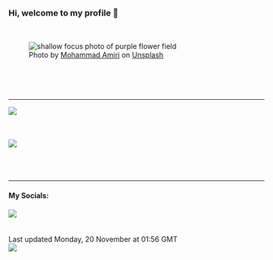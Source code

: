 <h3>Hi, welcome to my profile 👋</h3>

<br />
<figure>
  <img
    src="https://images.unsplash.com/photo-1492163148558-d6d8a9fb50c1?crop=entropy&cs=tinysrgb&fit=max&fm=jpg&ixid=M3wyNzQ3MDB8MHwxfHJhbmRvbXx8fHx8fHx8fDE3MDA0NDE4OTl8&ixlib=rb-4.0.3&q=80&w=1080&auto=format"
    alt="shallow focus photo of purple flower field" 
  />
  <figcaption>Photo by <a
    href="https://unsplash.com/@iranskids?utm_source=Profile%20readme&utm_medium=referral">Mohammad Amiri</a> on <a
    href="https://unsplash.com/?utm_source=Profile%20readme&utm_medium=referral">Unsplash</a></figcaption>
</figure>




  <br /><br /><br />

<hr />
<img
  src="https://github-readme-stats.vercel.app/api?username=shanelucy&show_icons=true&theme=calm"
/>
<br /><br /><br />

<img 
  src="https://github-readme-stats.vercel.app/api/top-langs/?username=shanelucy&theme=calm"
/>
<br /><br /><br /><br />
<hr />
<h4>My Socials:</h4>
<a href="https://uk.linkedin.com/in/shane-lucy-4735b616a">
  <img
    src="https://img.shields.io/badge/linkedin%20-%230077B5.svg?&style=for-the-badge&logo=linkedin&logoColor=white"
  />
</a>
<br /><br /><br />
Last updated Monday, 20 November at 01:56 GMT
<br />
<img
  src="https://github.com/ShaneLucy/ShaneLucy/workflows/README%20build/badge.svg"
/>
